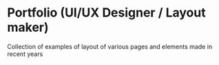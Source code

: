 # Portfolio (UI/UX Designer / Layout maker)

Collection of examples of layout of various pages and elements made in recent years
